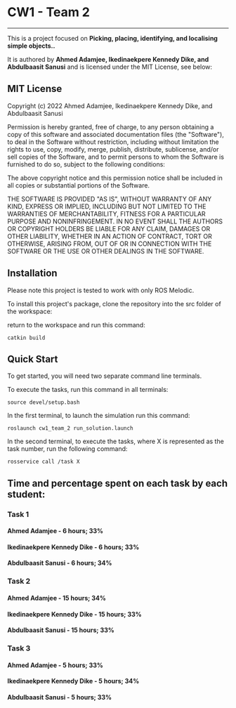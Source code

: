 # CW1 - Team 2
----------------- 

This is a project focused on **Picking, placing, identifying, and localising simple objects..**

It is authored by **Ahmed Adamjee, Ikedinaekpere Kennedy Dike, and Abdulbaasit Sanusi** and is licensed under the MIT License, see below:


## MIT License

Copyright (c) 2022 Ahmed Adamjee, Ikedinaekpere Kennedy Dike, and Abdulbaasit Sanusi

Permission is hereby granted, free of charge, to any person obtaining a copy
of this software and associated documentation files (the "Software"), to deal
in the Software without restriction, including without limitation the rights
to use, copy, modify, merge, publish, distribute, sublicense, and/or sell
copies of the Software, and to permit persons to whom the Software is
furnished to do so, subject to the following conditions:

The above copyright notice and this permission notice shall be included in all
copies or substantial portions of the Software.

THE SOFTWARE IS PROVIDED "AS IS", WITHOUT WARRANTY OF ANY KIND, EXPRESS OR
IMPLIED, INCLUDING BUT NOT LIMITED TO THE WARRANTIES OF MERCHANTABILITY,
FITNESS FOR A PARTICULAR PURPOSE AND NONINFRINGEMENT. IN NO EVENT SHALL THE
AUTHORS OR COPYRIGHT HOLDERS BE LIABLE FOR ANY CLAIM, DAMAGES OR OTHER
LIABILITY, WHETHER IN AN ACTION OF CONTRACT, TORT OR OTHERWISE, ARISING FROM,
OUT OF OR IN CONNECTION WITH THE SOFTWARE OR THE USE OR OTHER DEALINGS IN THE
SOFTWARE.



## Installation

Please note this project is tested to work with only ROS Melodic.

To install this project's package, clone the repository into the src folder of the workspace:

return to the workspace and run this command:
```
catkin build
```

## Quick Start

To get started, you will need two separate command line terminals.

To execute the tasks, run this command in all terminals:
```
source devel/setup.bash 
```

In the first terminal, to launch the simulation run this command:
```
roslaunch cw1_team_2 run_solution.launch
```

In the second terminal, to execute the tasks, where X is represented as the task number, run the following command:
```
rosservice call /task X
```

## Time and percentage spent on each task by each student:

### Task 1
#### Ahmed Adamjee -                6 hours; 33%
#### Ikedinaekpere Kennedy Dike -   6 hours; 33%
#### Abdulbaasit Sanusi -           6 hours; 34%

### Task 2
#### Ahmed Adamjee -                15 hours; 34%
#### Ikedinaekpere Kennedy Dike -   15 hours; 33%
#### Abdulbaasit Sanusi -           15 hours; 33%

### Task 3
#### Ahmed Adamjee -                5 hours; 33%
#### Ikedinaekpere Kennedy Dike -   5 hours; 34%
#### Abdulbaasit Sanusi -           5 hours; 33%
